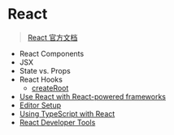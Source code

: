 # React

> [React 官方文档](https://react.dev/)


- React Components
- JSX
- State vs. Props
- React Hooks
  - [createRoot](https://react.dev/reference/react-dom/client/createRoot#rendering-a-page-partially-built-with-react)
- [Use React with React-powered frameworks](https://react.dev/learn/start-a-new-react-project#which-features-make-up-the-react-teams-full-stack-architecture-vision)
- [Editor Setup](https://react.dev/learn/editor-setup)
- [Using TypeScript with React](https://react.dev/learn/typescript#typescript-with-react-components)
- [React Developer Tools](https://react.dev/learn/react-developer-tools)







